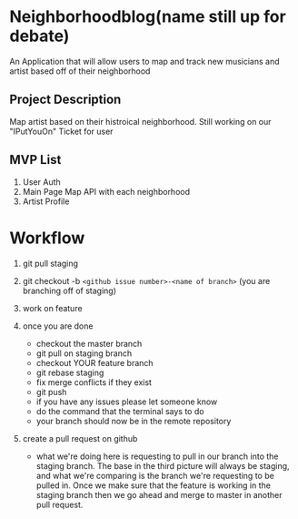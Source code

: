 # Neighborhoodblog(name still up for debate)
An Application that will allow users to map and track new musicians and artist based off of their neighborhood

## Project Description
Map artist based on their histroical neighborhood. Still working on our "IPutYouOn" Ticket for user

## MVP List
1. User Auth
2. Main Page Map API with each neighborhood
3. Artist Profile

# Workflow
1. git pull staging 
2. git checkout -b `<github issue number>-<name of branch>` (you are branching off of staging)
3. work on feature 
4. once you are done 
    * checkout the master branch
    * git pull on staging branch
    * checkout YOUR feature branch
    * git rebase staging
    * fix merge conflicts if they exist
    * git push
    * if you have any issues please let someone know
    * do the command that the terminal says to do
    * your branch should now be in the remote repository
5. create a pull request on github 
    
    * what we're doing here is requesting to pull in our branch into the staging branch.  The base in the third picture will always be staging, and what we're comparing is the branch we're requesting to be pulled in.  Once we make sure that the feature is working in the staging branch then we go ahead and merge to master in another pull request. 
